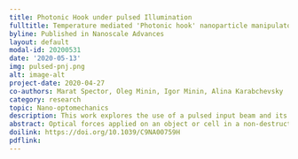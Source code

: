 ```yaml
---
title: Photonic Hook under pulsed Illumination
fulltitle: Temperature mediated 'Photonic hook' nanoparticle manipulator with pulsed illumination
byline: Published in Nanoscale Advances
layout: default
modal-id: 20200531
date: '2020-05-13'
img: pulsed-pnj.png
alt: image-alt
project-date: 2020-04-27
co-authors: Marat Spector, Oleg Minin, Igor Minin, Alina Karabchevsky
category: research
topic: Nano-optomechanics
description: This work explores the use of a pulsed input beam and its effect on generating the photonic hook.
abstract: Optical forces applied on an object or cell in a non-destructive manner have revolutionised the scientific instruments. The optical tweezers, atomic traps are just two representative examples. Of particular interest for non-destructive manipulation, are curved forces such as photonic hooks, however they extremely weak in a low-contrast media. Here we report for the first time, on the amplification of optical forces generated by a photonic hook, via pulsed illumination mediated by the temperature effects. We show that the optical force generated by the photonic hook subjected to illumination of the incident Gaussian pulse is significantly larger compared to the optical force generated by the photonic hook subjected to continuous wave. We notice that spherical gold nanoparticle, under applied photonic hook generated by Gaussian beam, experiences a variation in its lattice temperature $\Delta T_l\sim 2-4~^\circ{K}$ leading to the high index resolution. We envision that heat-associated effects can be further mitigated toward the temperature assisted photonic hook manipulation of nano-particles in controllable manner by taking into account thermo-optical properties of metals. Our findings are particularly important for tracing objects in low contrast environments such as optomechanically controlled drug delivery with nanoparticles in intercelular and intracellular media, cellular differentiation to list a few.
doilink: https://doi.org/10.1039/C9NA00759H
pdflink:
---
```


